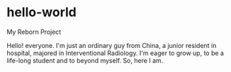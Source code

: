 # hello-world

My Reborn Project

Hello! everyone. I'm just an ordinary guy from China, a junior resident in hospital, majored in Interventional Radiology. I'm eager to grow up, to be a life-long student and to beyond myself. So, here I am.
